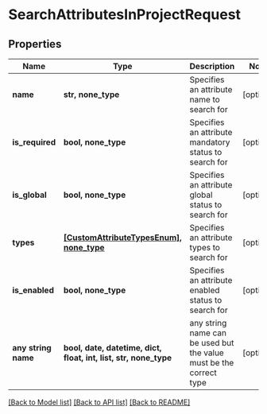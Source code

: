 # SearchAttributesInProjectRequest


## Properties
Name | Type | Description | Notes
------------ | ------------- | ------------- | -------------
**name** | **str, none_type** | Specifies an attribute name to search for | [optional] 
**is_required** | **bool, none_type** | Specifies an attribute mandatory status to search for | [optional] 
**is_global** | **bool, none_type** | Specifies an attribute global status to search for | [optional] 
**types** | [**[CustomAttributeTypesEnum], none_type**](CustomAttributeTypesEnum.md) | Specifies an attribute types to search for | [optional] 
**is_enabled** | **bool, none_type** | Specifies an attribute enabled status to search for | [optional] 
**any string name** | **bool, date, datetime, dict, float, int, list, str, none_type** | any string name can be used but the value must be the correct type | [optional]

[[Back to Model list]](../README.md#documentation-for-models) [[Back to API list]](../README.md#documentation-for-api-endpoints) [[Back to README]](../README.md)


